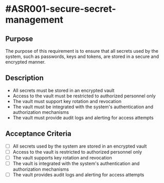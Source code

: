 # #ASR001-secure-secret-management

## Purpose

The purpose of this requirement is to ensure that all secrets used by the system,
such as passwords, keys and tokens, are stored in a secure and encrypted manner.

## Description

- All secrets must be stored in an encrypted vault
- Access to the vault must be restricted to authorized personnel only
- The vault must support key rotation and revocation
- The vault must be integrated with the system's authentication and authorization
mechanisms
- The vault must provide audit logs and alerting for access attempts

## Acceptance Criteria

- [ ] All secrets used by the system are stored in an encrypted vault
- [ ] Access to the vault is restricted to authorized personnel only
- [ ] The vault supports key rotation and revocation
- [ ] The vault is integrated with the system's authentication and authorization
mechanisms
- [ ] The vault provides audit logs and alerting for access attempts
